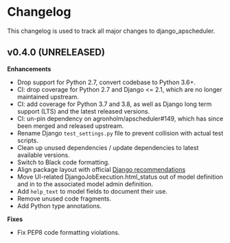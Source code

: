 # Changelog

This changelog is used to track all major changes to django_apscheduler.

## v0.4.0 (UNRELEASED)

**Enhancements**

- Drop support for Python 2.7, convert codebase to Python 3.6+.
- CI: drop coverage for Python 2.7 and Django <= 2.1, which are no longer maintained upstream.
- CI: add coverage for Python 3.7 and 3.8, as well as Django long term support (LTS) and the latest released versions.
- CI: un-pin dependency on agronholm/apscheduler#149, which has since been merged and released upstream.
- Rename Django `test_settings.py` file to prevent collision with actual test scripts.
- Clean up unused dependencies / update dependencies to latest available versions.
- Switch to Black code formatting.
- Align package layout with official [Django recommendations](https://docs.djangoproject.com/en/dev/intro/reusable-apps/#packaging-your-app)
- Move UI-related DjangoJobExecution.html_status out of model definition and in to the associated model admin definition.
- Add `help_text` to model fields to document their use.
- Remove unused code fragments.
- Add Python type annotations.

**Fixes**

- Fix PEP8 code formatting violations.
